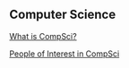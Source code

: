 ## Computer Science

[What is CompSci?](https://github.com/zongspr000/Hello-Web/blob/master/What%20is%20CompSci.md)

[People of Interest in CompSci](https://github.com/zongspr000/Hello-Web/blob/master/People%20Of%20Interest.md)

